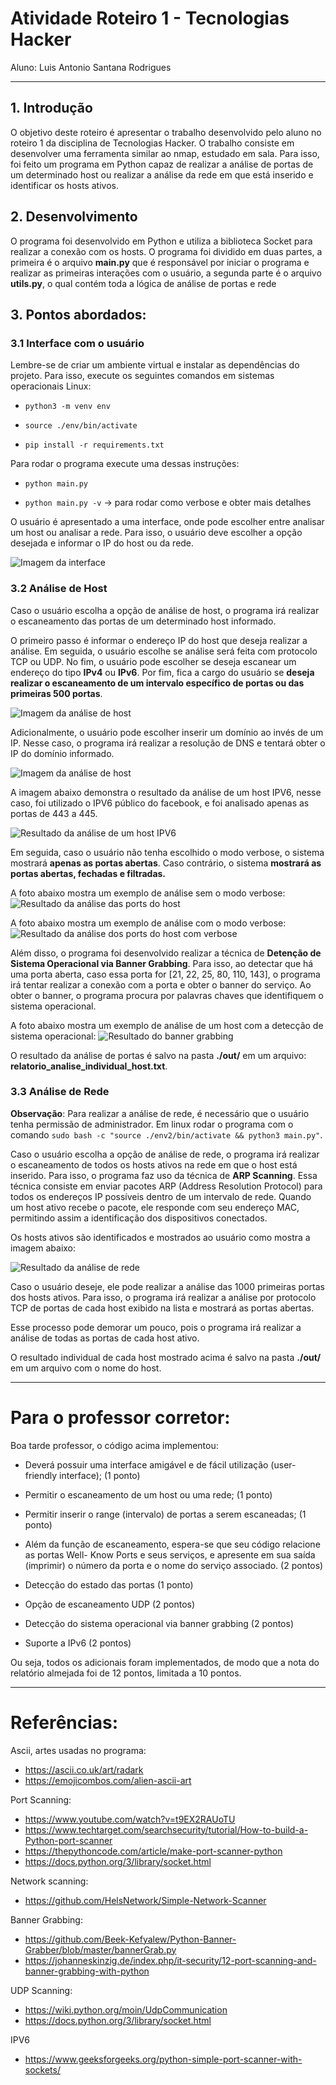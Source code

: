 # Atividade Roteiro 1 - Tecnologias Hacker

Aluno: Luis Antonio Santana Rodrigues

--------------------------------------------------

## 1. Introdução

O objetivo deste roteiro é apresentar o trabalho desenvolvido pelo aluno no roteiro 1 da disciplina de Tecnologias Hacker. O trabalho consiste em desenvolver uma ferramenta similar ao nmap, estudado em sala. Para isso, foi feito um programa em Python capaz de realizar a análise de portas de um determinado host ou realizar a análise da rede em que está inserido e identificar os hosts ativos.

## 2. Desenvolvimento

O programa foi desenvolvido em Python e utiliza a biblioteca Socket para realizar a conexão com os hosts. O programa foi dividido em duas partes, a primeira é o arquivo **main.py** que é responsável por iniciar o programa e realizar as primeiras interações com o usuário, a segunda parte é o arquivo **utils.py**, o qual contém toda a lógica de análise de portas e rede

## 3. Pontos abordados:


### 3.1 Interface com o usuário

Lembre-se de criar um ambiente virtual e instalar as dependências do projeto. Para isso, execute os seguintes comandos em sistemas operacionais Linux:

- `python3 -m venv env`

- `source ./env/bin/activate`

- `pip install -r requirements.txt`

Para rodar o programa execute uma dessas instruções:

- `python main.py`
 
- `python main.py -v` ->  para rodar como verbose e obter mais detalhes

O usuário é apresentado a uma interface, onde pode escolher entre analisar um host ou analisar a rede. Para isso, o usuário deve escolher a opção desejada e informar o IP do host ou da rede.

![Imagem da interface](./imgs/3.1_interface.png)

### 3.2 Análise de Host

Caso o usuário escolha a opção de análise de host, o programa irá realizar o escaneamento das portas de um determinado host informado. 

O primeiro passo é informar o endereço IP do host que deseja realizar a análise. Em seguida, o usuário escolhe se análise será feita com protocolo TCP ou UDP. No fim, o usuário pode escolher se deseja escanear um endereço do tipo **IPv4** ou **IPv6**. Por fim, fica a cargo do usuário se **deseja realizar o escaneamento de um intervalo específico de portas ou das primeiras 500 portas**. 

![Imagem da análise de host](./imgs/3.2_Ips.png)

Adicionalmente, o usuário pode escolher inserir um domínio ao invés de um IP. Nesse caso, o programa irá realizar a resolução de DNS e tentará obter o IP do domínio informado.

![Imagem da análise de host](./imgs/3.2_Domain.png)

A imagem abaixo demonstra o resultado da análise de um host IPV6, nesse caso, foi utilizado o IPV6 público do facebook, e foi analisado apenas as portas de 443 a 445.

![Resultado da análise de um host IPV6](./imgs/3.2_Ipv6.png)

Em seguida, caso o usuário não tenha escolhido o modo verbose, o sistema mostrará **apenas as portas abertas**. Caso contrário, o sistema **mostrará as portas abertas, fechadas e filtradas.**

A foto abaixo mostra um exemplo de análise sem o modo verbose:
![Resultado da análise das ports do host](./imgs/3.2_OpenPorts.png)

A foto abaixo mostra um exemplo de análise com o modo verbose:
![Resultado da análise dos ports do host com verbose](./imgs/3.2_OpenPortsVerbose.png)

Além disso, o programa foi desenvolvido realizar a técnica de **Detenção de Sistema Operacional via Banner Grabbing**. Para isso, ao detectar que há uma porta aberta, caso essa porta for [21, 22, 25, 80, 110, 143], o programa irá tentar realizar a conexão com a porta e obter o banner do serviço. Ao obter o banner, o programa procura por palavras chaves que identifiquem o sistema operacional.

A foto abaixo mostra um exemplo de análise de um host com a detecção de sistema operacional:
![Resultado do banner grabbing](./imgs/3.2_Banner.png)

O resultado da análise de portas é salvo na pasta **./out/** em um arquivo: **relatorio_analise_individual_host.txt**.

### 3.3 Análise de Rede

**Observação**: Para realizar a análise de rede, é necessário que o usuário tenha permissão de administrador. Em linux rodar o programa com o comando `sudo bash -c "source ./env2/bin/activate && python3 main.py"`.

Caso o usuário escolha a opção de análise de rede, o programa irá realizar o escaneamento de todos os hosts ativos na rede em que o host está inserido. Para isso, o programa faz uso da técnica de **ARP Scanning**. Essa técnica consiste em enviar pacotes ARP (Address Resolution Protocol) para todos os endereços IP possíveis dentro de um intervalo de rede. Quando um host ativo recebe o pacote, ele responde com seu endereço MAC, permitindo assim a identificação dos dispositivos conectados.

Os hosts ativos são identificados e mostrados ao usuário como mostra a imagem abaixo:

![Resultado da análise de rede](./imgs/3.3_Network_analysis.png)

Caso o usuário deseje, ele pode realizar a análise das 1000 primeiras portas dos hosts ativos. Para isso, o programa irá realizar a análise por protocolo TCP de portas de cada host exibido na lista e mostrará as portas abertas.

Esse processo pode demorar um pouco, pois o programa irá realizar a análise de todas as portas de cada host ativo.

O resultado individual de cada host mostrado acima é salvo na pasta **./out/** em um arquivo com o nome do host.

---

# Para o professor corretor:

Boa tarde professor, o código acima implementou:

- Deverá possuir uma interface amigável e de fácil utilização (user-friendly interface); (1
ponto)

- Permitir o escaneamento de um host ou uma rede; (1 ponto)

- Permitir inserir o range (intervalo) de portas a serem escaneadas; (1 ponto)

- Além da função de escaneamento, espera-se que seu código relacione as portas Well-
Know Ports e seus serviços, e apresente em sua saída (imprimir) o número da porta e
o nome do serviço associado. (2 pontos)

- Detecção do estado das portas (1 ponto)

- Opção de escaneamento UDP (2 pontos)

- Detecção do sistema operacional via banner grabbing (2 pontos)

- Suporte a IPv6 (2 pontos)

Ou seja, todos os adicionais foram implementados, de modo que a nota do relatório almejada foi de 12 pontos, limitada a 10 pontos.

--------

# Referências:

Ascii, artes usadas no programa:

- https://ascii.co.uk/art/radark
- https://emojicombos.com/alien-ascii-art

Port Scanning:
- https://www.youtube.com/watch?v=t9EX2RAUoTU
- https://www.techtarget.com/searchsecurity/tutorial/How-to-build-a-Python-port-scanner
- https://thepythoncode.com/article/make-port-scanner-python
- https://docs.python.org/3/library/socket.html

Network scanning:
- https://github.com/HelsNetwork/Simple-Network-Scanner

Banner Grabbing:
- https://github.com/Beek-Kefyalew/Python-Banner-Grabber/blob/master/bannerGrab.py
- https://johanneskinzig.de/index.php/it-security/12-port-scanning-and-banner-grabbing-with-python

UDP Scanning:
- https://wiki.python.org/moin/UdpCommunication
- https://docs.python.org/3/library/socket.html

IPV6
- https://www.geeksforgeeks.org/python-simple-port-scanner-with-sockets/

